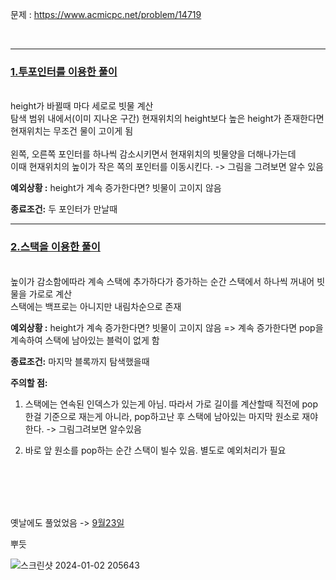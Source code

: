 문제 : https://www.acmicpc.net/problem/14719

<br>

---
[<h3>1.투포인터를 이용한 풀이</h3>]([14719]빗물-1.py)
<br>
height가 바뀔때 마다 세로로 빗물 계산
<br>
탐색 범위 내에서(이미 지나온 구간) 현재위치의 height보다 높은 height가 존재한다면 현재위치는 무조건 물이 고이게 됨
<br>
<br>
왼쪽, 오른쪽 포인터를 하나씩 감소시키면서 현재위치의 빗물양을 더해나가는데<br>
이때 현재위치의 높이가 작은 쪽의 포인터를 이동시킨다. -> 그림을 그려보면 알수 있음

**예외상황 :** height가 계속 증가한다면? 빗물이 고이지 않음
<br>

**종료조건:** 두 포인터가 만날때

---
[<h3>2.스택을 이용한 풀이</h3>]([14719]빗물-2.py)
<br>
높이가 감소함에따라 계속 스택에 추가하다가 증가하는 순간 스택에서 하나씩 꺼내어 빗물을 가로로 계산
<br>
스택에는 백프로는 아니지만 내림차순으로 존재
<br>

**예외상황 :** height가 계속 증가한다면? 빗물이 고이지 않음 => 계속 증가한다면 pop을 계속하여 스택에 남아있는 블럭이 없게 함
<br>

**종료조건:** 마지막 블록까지 탐색했을때
<br>

**주의할 점:** 
1. 스택에는 연속된 인덱스가 있는게 아님. 따라서 가로 길이를 계산할때 직전에 pop한걸 기준으로 재는게 아니라, pop하고난 후 스택에 남아있는 마지막 원소로 재야한다. -> 그림그려보면 알수있음

2. 바로 앞 원소를 pop하는 순간 스택이 빌수 있음. 별도로 예외처리가 필요

<br><br>
---

옛날에도 풀었었음 -> [9월23일](권수현\9월\3주차\0923)

뿌듯

![스크린샷 2024-01-02 205643](https://github.com/kwonssshyeon/2023_haedal_Algorithm/assets/104684033/01cd51a4-fee5-40a0-b7fb-2000b2645592)
